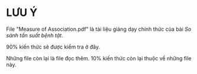 # LƯU Ý

File "Measure of Association.pdf" là tài liệu giảng dạy chính thức của bài _So sánh tần suất bệnh tật_. 

90% kiến thức sẽ được kiểm tra ở đây.

Những file còn lại là file đọc thêm. 10% kiến thức còn lại thuộc về những file này.
